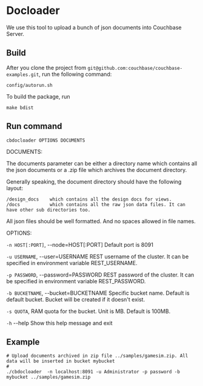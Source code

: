 Docloader
=============

We use this tool to upload a bunch of json documents into Couchbase Server. 

Build
-------

After you clone the project from `git@github.com:couchbase/couchbase-examples.git`, run the following command:

    config/autorun.sh

To build the package, run

    make bdist

Run command
------------

    cbdocloader OPTIONS DOCUMENTS

DOCUMENTS:

The documents parameter can be either a directory name which contains all the json documents or a .zip file which archives
the document directory. 

Generally speaking, the document directory should have the following layout:
    
    /design_docs    which contains all the design docs for views.
    /docs           which contains all the raw json data files. It can have other sub directories too.

All json files should be well formatted. And no spaces allowed in file names.

OPTIONS:

  `-n HOST[:PORT]`, --node=HOST[:PORT] Default port is 8091

  `-u USERNAME`, --user=USERNAME       REST username of the cluster. It can be specified in environment variable REST_USERNAME.

  `-p PASSWORD`, --password=PASSWORD   REST password of the cluster. It can be specified in environment variable REST_PASSWORD.

  `-b BUCKETNAME`, --bucket=BUCKETNAME Specific bucket name. Default is default bucket. Bucket will be created if it doesn't exist.

  `-s QUOTA`,                          RAM quota for the bucket. Unit is MB. Default is 100MB.

  `-h` --help                          Show this help message and exit

Example
-------

    # Upload documents archived in zip file ../samples/gamesim.zip. All data will be inserted in bucket mybucket
    #
    ./cbdocloader  -n localhost:8091 -u Administrator -p password -b mybucket ../samples/gamesim.zip